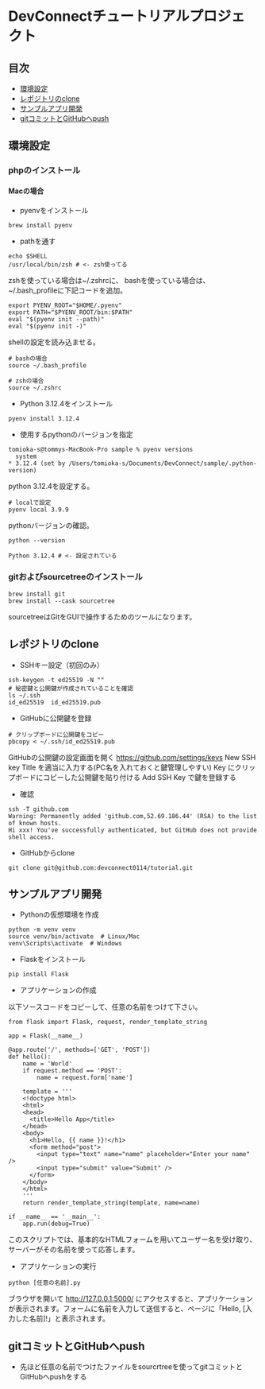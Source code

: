 # DevConnectチュートリアルプロジェクト

## 目次

- [環境設定](#環境設定)
- [レポジトリのclone](#レポジトリのclone)
- [サンプルアプリ開発](#サンプルアプリ開発)
- [gitコミットとGitHubへpush](#gitコミットとGitHubへpush)

## 環境設定

### phpのインストール

#### Macの場合

- pyenvをインストール

```
brew install pyenv
```

- pathを通す

```
echo $SHELL
/usr/local/bin/zsh # <- zsh使ってる
```

zshを使っている場合は~/.zshrcに、
bashを使っている場合は、~/.bash_profileに下記コードを追加。

```
export PYENV_ROOT="$HOME/.pyenv"
export PATH="$PYENV_ROOT/bin:$PATH"
eval "$(pyenv init --path)"
eval "$(pyenv init -)"
```

shellの設定を読み込ませる。

```
# bashの場合
source ~/.bash_profile

# zshの場合
source ~/.zshrc
```

- Python 3.12.4をインストール

```
pyenv install 3.12.4
```

- 使用するpythonのバージョンを指定

```
tomioka-s@tommys-MacBook-Pro sample % pyenv versions
  system
* 3.12.4 (set by /Users/tomioka-s/Documents/DevConnect/sample/.python-version)
```

python 3.12.4を設定する。

```
# localで設定
pyenv local 3.9.9
```

pythonバージョンの確認。

```
python --version

Python 3.12.4 # <- 設定されている
```

### gitおよびsourcetreeのインストール

```
brew install git
brew install --cask sourcetree
```

sourcetreeはGitをGUIで操作するためのツールになります。

## レポジトリのclone

- SSHキー設定（初回のみ）

```
ssh-keygen -t ed25519 -N ""
# 秘密鍵と公開鍵が作成されていることを確認
ls ~/.ssh
id_ed25519  id_ed25519.pub
```

- GitHubに公開鍵を登録

```
# クリップボードに公開鍵をコピー
pbcopy < ~/.ssh/id_ed25519.pub
```

GitHubの公開鍵の設定画面を開く
https://github.com/settings/keys
New SSH key
Title を適当に入力する(PC名を入れておくと鍵管理しやすい)
Key にクリップボードにコピーした公開鍵を貼り付ける
Add SSH Key で鍵を登録する

- 確認

```
ssh -T github.com
Warning: Permanently added 'github.com,52.69.186.44' (RSA) to the list of known hosts.
Hi xxx! You've successfully authenticated, but GitHub does not provide shell access.
```

- GitHubからclone

```
git clone git@github.com:devconnect0114/tutorial.git
```

## サンプルアプリ開発

- Pythonの仮想環境を作成

```
python -m venv venv
source venv/bin/activate  # Linux/Mac
venv\Scripts\activate  # Windows
```

- Flaskをインストール

```
pip install Flask
```

- アプリケーションの作成

以下ソースコードをコピーして、任意の名前をつけて下さい。

```
from flask import Flask, request, render_template_string

app = Flask(__name__)

@app.route('/', methods=['GET', 'POST'])
def hello():
    name = 'World'
    if request.method == 'POST':
        name = request.form['name']
    
    template = '''
    <!doctype html>
    <html>
    <head>
      <title>Hello App</title>
    </head>
    <body>
      <h1>Hello, {{ name }}!</h1>
      <form method="post">
        <input type="text" name="name" placeholder="Enter your name" />
        <input type="submit" value="Submit" />
      </form>
    </body>
    </html>
    '''
    return render_template_string(template, name=name)

if __name__ == '__main__':
    app.run(debug=True)
```

このスクリプトでは、基本的なHTMLフォームを用いてユーザー名を受け取り、サーバーがその名前を使って応答します。

- アプリケーションの実行

```
python [任意の名前].py
```

ブラウザを開いて http://127.0.0.1:5000/ にアクセスすると、アプリケーションが表示されます。フォームに名前を入力して送信すると、ページに「Hello, [入力した名前]!」と表示されます。

## gitコミットとGitHubへpush

- 先ほど任意の名前でつけたファイルをsourcrtreeを使ってgitコミットとGitHubへpushをする